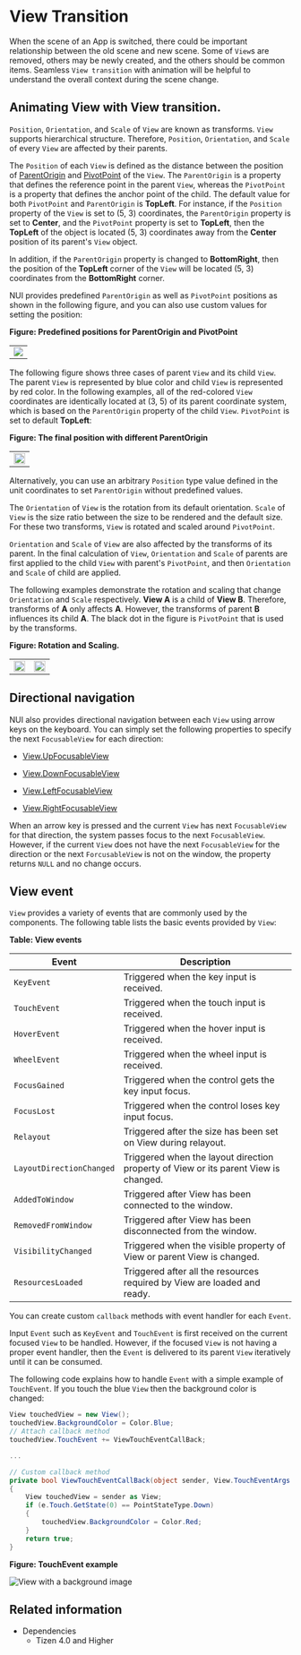 # View Transition

When the scene of an App is switched, there could be important relationship between the old scene and new scene. Some of `View`s are removed, others may be newly created, and the others should be common items. Seamless `View transition` with animation will be helpful to understand the overall context during the scene change.

<a name="1"></a>
## Animating View with View transition.




`Position`, `Orientation`, and `Scale` of `View` are known as transforms.
`View` supports hierarchical structure. Therefore, `Position`, `Orientation`, and `Scale` of every `View` are affected by their parents.

The `Position` of each `View` is defined as the distance between the position of [ParentOrigin](https://samsung.github.io/TizenFX/latest/api/Tizen.NUI.BaseComponents.View.html#Tizen_NUI_BaseComponents_View_ParentOrigin) and [PivotPoint](https://samsung.github.io/TizenFX/latest/api/Tizen.NUI.BaseComponents.View.html#Tizen_NUI_BaseComponents_View_PivotPoint) of the `View`. The `ParentOrigin` is a property that defines the reference point in the parent `View`, whereas the `PivotPoint` is a property that defines the anchor point of the child. The default value for both `PivotPoint` and `ParentOrigin` is **TopLeft**. For instance, if the `Position` property of the `View` is set to (5, 3) coordinates, the `ParentOrigin` property is set to **Center**, and the `PivotPoint` property is set to **TopLeft**, then the **TopLeft** of the object is located (5, 3) coordinates away from the **Center** position of its parent's `View` object.

In addition, if the `ParentOrigin` property is changed to **BottomRight**, then the position of the **TopLeft** corner of the `View` will be located (5, 3) coordinates from the **BottomRight** corner.  

NUI provides predefined `ParentOrigin` as well as `PivotPoint` positions as shown in the following figure, and you can also use custom values for setting the position:

**Figure: Predefined positions for ParentOrigin and PivotPoint**

<table style="width:100%">
<tr>
<td style="width:100%" align="center">
<img src="./media/view_Figure_ParentOrigin_PivotPoint.png">
</td>
</tr>
</table>

The following figure shows three cases of parent `View` and its child `View`. The parent `View` is represented by blue color and child `View` is represented by red color.
In the following examples, all of the red-colored `View` coordinates are identically located at (3, 5) of its parent coordinate system, which is based on the `ParentOrigin` property of the child `View`. `PivotPoint` is set to default **TopLeft**:

**Figure: The final position with different ParentOrigin**

<table style="width:100%">
<tr>
<td style="width:100%" align="center">
<img src="./media/view_Figure_Position.png" width="100%">
</td>
</tr>
</table>

Alternatively, you can use an arbitrary `Position` type value defined in the unit coordinates to set `ParentOrigin` without predefined values.

The `Orientation` of `View` is the rotation from its default orientation. `Scale` of `View` is the size ratio between the size to be rendered and the default size. For these two transforms, `View` is rotated and scaled around `PivotPoint`.

`Orientation` and `Scale` of `View` are also affected by the transforms of its parent. In the final calculation of `View`, `Orientation` and `Scale` of parents are first applied to the child `View` with parent's `PivotPoint`, and then `Orientation` and `Scale` of child are applied.

The following examples demonstrate the rotation and scaling that change `Orientation` and `Scale` respectively. **View A** is a child of **View B**. Therefore, transforms of **A** only affects **A**. However, the transforms of parent **B** influences its child **A**. The black dot in the figure is `PivotPoint` that is used by the transforms.

**Figure: Rotation and Scaling.**

<table style="width:100%">
<tr>
<td style="width:50%" align="center">
<img src="./media/view_Figure_Orientation.gif" width="100%">
</td>
<td style="width:50%" align="center">
<img src="./media/view_Figure_Scale.gif" width="100%">
</td>
</tr>
</table>


<a name="2"></a>
## Directional navigation

NUI also provides directional navigation between each `View` using arrow keys on the keyboard. You can simply set the following properties to specify the next `FocusableView` for each direction:

- [View.UpFocusableView](https://samsung.github.io/TizenFX/latest/api/Tizen.NUI.BaseComponents.View.html#Tizen_NUI_BaseComponents_View_UpFocusableView)

- [View.DownFocusableView](https://samsung.github.io/TizenFX/latest/api/Tizen.NUI.BaseComponents.View.html#Tizen_NUI_BaseComponents_View_DownFocusableView)

- [View.LeftFocusableView](https://samsung.github.io/TizenFX/latest/api/Tizen.NUI.BaseComponents.View.html#Tizen_NUI_BaseComponents_View_LeftFocusableView)

- [View.RightFocusableView](https://samsung.github.io/TizenFX/latest/api/Tizen.NUI.BaseComponents.View.html#Tizen_NUI_BaseComponents_View_RightFocusableView)

When an arrow key is pressed and the current `View` has next `FocusableView` for that direction, the system passes focus to the next `FocusableView`. However, if the current `View` does not have the next `FocusableView` for the direction or the next `ForcusableView` is not on the window, the property returns `NULL` and no change occurs.


<a name="3"></a>
## View event

`View` provides a variety of events that are commonly used by the components. The following table lists the basic events provided by `View`:

**Table: View events**

| Event               | Description                                               |
| ------------------- | --------------------------------------------------------- |
| `KeyEvent`          | Triggered when the key input is received.                   |
| `TouchEvent`        | Triggered when the touch input is received.                 |
| `HoverEvent`        | Triggered when the hover input is received.                 |
| `WheelEvent`        | Triggered when the wheel input is received.                 |
| `FocusGained`       | Triggered when the control gets the key input focus.        |
| `FocusLost`         | Triggered when the control loses key input focus.           |
| `Relayout`          | Triggered after the size has been set on View during relayout. |
| `LayoutDirectionChanged` | Triggered when the layout direction property of View or its parent View is changed. |
| `AddedToWindow`     | Triggered after View has been connected to the window.  |
| `RemovedFromWindow` | Triggered after View has been disconnected from the window. |
| `VisibilityChanged` | Triggered when the visible property of View or parent View is changed. |
| `ResourcesLoaded`   | Triggered after all the resources required by View are loaded and ready. |

You can create custom `callback` methods with event handler for each `Event`.

Input `Event` such as `KeyEvent` and `TouchEvent` is first received on the current focused `View` to be handled. However, if the focused `View` is not having a proper event handler, then the `Event` is delivered to its parent `View` iteratively until it can be consumed.

The following code explains how to handle `Event` with a simple example of `TouchEvent`. If you touch the blue `View` then the background color is changed:

```csharp
View touchedView = new View();
touchedView.BackgroundColor = Color.Blue;
// Attach callback method
touchedView.TouchEvent += ViewTouchEventCallBack;

...

// Custom callback method
private bool ViewTouchEventCallBack(object sender, View.TouchEventArgs e)
{
    View touchedView = sender as View;
    if (e.Touch.GetState(0) == PointStateType.Down)
    {
        touchedView.BackgroundColor = Color.Red;
    }
    return true;
}
```

**Figure: TouchEvent example**

![View with a background image](./media/view_Figure_Touch.gif)


## Related information
- Dependencies
  -   Tizen 4.0 and Higher

